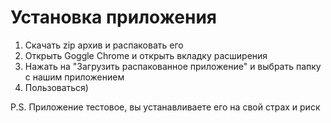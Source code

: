 # Установка приложения
1. Скачать zip архив и распаковать его
2. Открыть Goggle Chrome и открыть вкладку расширения
3. Нажать на "Загрузить распакованное приложение" и выбрать папку с нашим приложением
4. Пользоваться)

P.S. Приложение тестовое, вы устанавливаете его на свой страх и риск
